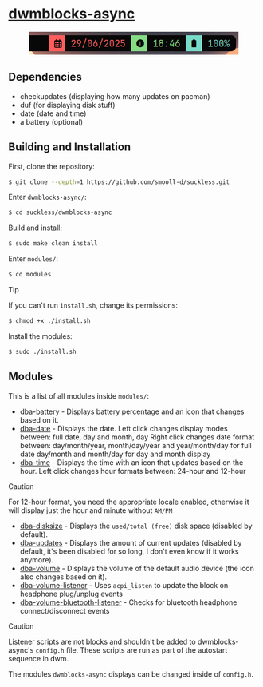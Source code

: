 # [dwmblocks-async](https://github.com/UtkarshVerma/dwmblocks-async)
<p align="center">
    <img src="../assets/dwmblocks_current_configuration.png" alt="dwmblocks Showcase">
</p>

## Dependencies
- checkupdates (displaying how many updates on pacman)
- duf (for displaying disk stuff)
- date (date and time)
- a battery (optional)

## Building and Installation
First, clone the repository:

```bash
$ git clone --depth=1 https://github.com/smooll-d/suckless.git
```

Enter `dwmblocks-async/`:

```bash
$ cd suckless/dwmblocks-async
```

Build and install:

```bash
$ sudo make clean install
```

Enter `modules/`:

```bash
$ cd modules
```

>[!TIP]
>If you can't run `install.sh`, change its permissions:
>```bash
>$ chmod +x ./install.sh
>```

Install the modules:
```bash
$ sudo ./install.sh
```

## Modules
This is a list of all modules inside `modules/`:

- [dba-battery](blocks/dba-battery.sh) - Displays battery percentage and an icon that changes based on it.
- [dba-date](blocks/dba-date.sh) - Displays the date.
    Left click changes display modes between: full date, day and month, day
    Right click changes date format between:
        day/month/year, month/day/year and year/month/day for full date
        day/month and month/day for day and month display
- [dba-time](blocks/dba-time.sh) - Displays the time with an icon that updates based on the hour.
    Left click changes hour formats between: 24-hour and 12-hour
>[!CAUTION]
>For 12-hour format, you need the appropriate locale enabled, otherwise it will display
>just the hour and minute without `AM/PM`
- [dba-disksize](blocks/dba-disksize.sh) - Displays the `used/total (free)` disk space (disabled by default).
- [dba-updates](blocks/dba-updates.sh) - Displays the amount of current updates (disabled by default, it's been disabled for so long, I don't even know if it works anymore).
- [dba-volume](blocks/dba-volume.sh) - Displays the volume of the default audio device (the icon also changes based on it).
- [dba-volume-listener](blocks/dba-volume-listener.sh) - Uses `acpi_listen` to update the block on headphone plug/unplug events
- [dba-volume-bluetooth-listener](blocks/dba-volume-bluetooth-listener.sh) - Checks for bluetooth headphone connect/disconnect events
>[!CAUTION]
>Listener scripts are not blocks and shouldn't be added to dwmblocks-async's `config.h` file.
>These scripts are run as part of the autostart sequence in dwm.

The modules `dwmblocks-async` displays can be changed inside of `config.h`.
